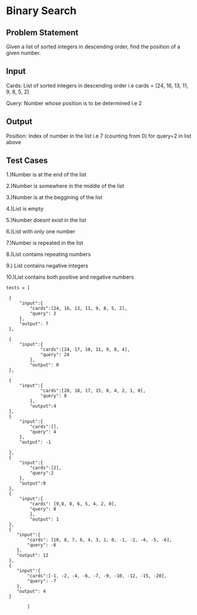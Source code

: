 # Binary Search #

## Problem Statement ##

Given a list of sorted integers in descending order, find the position of a given number.

## Input ##

Cards: List of sorted integers in descending order i.e cards = [24, 16, 13, 11, 9, 8, 5, 2]

Query: Number whose position is to be determined i.e 2

## Output ##

Position: Index of number in the list i.e 7 (counting from 0) for query=2 in list above


## Test Cases ##

1.)Number is at the end of the list

2.)Number is somewhere in the middle of the list

3.)Number is at the beggining of the list

4.)List is empty

5.)Number doesnt exist in the list

6.)List with only one number

7.)Number is repeated in the list

8.)List contains repeating numbers

9.) List contains negative integers

10.)List contains both positive and negative numbers

    tests = [

     {
         "input":{
             "cards":[24, 16, 13, 11, 9, 8, 5, 2],
             "query": 2
         },
         "output": 7
     },

     {
         "input":{
                 "cards":[24, 17, 10, 11, 9, 8, 4],
                 "query": 24
             },
             "output": 0
     },

     {
         "input":{
                 "cards":[20, 18, 17, 15, 8, 4, 2, 1, 0],
                 "query": 8
             },
             "output":4
     },
     {
         "input":{
             "cards":[],
             "query": 4
         },
         "output": -1
     
     },
     {
         "input":{
             "cards":[2],
             "query":2
         },
         "output":0
     },
     {
         "input":{
             "cards": [9,8, 8, 6, 5, 4, 2, 0],
             "query": 8
             },
             "output": 1
     },
     {
        "input":{
            "cards": [10, 8, 7, 6, 4, 3, 1, 0, -1, -2, -4, -5, -6],
            "query": -6
        },
        "output": 12
     },
     {
        "input":{
            "cards":[-1, -2, -4, -6, -7, -9, -10, -12, -15, -20],
            "query": -7
        },
        "output": 4
     }

            ]